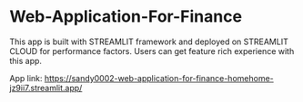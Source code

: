 # Web-Application-For-Finance

This app is built with STREAMLIT framework and deployed on STREAMLIT CLOUD for performance factors.
Users can get feature rich experience with this app.


App link: https://sandy0002-web-application-for-finance-homehome-jz9ii7.streamlit.app/

